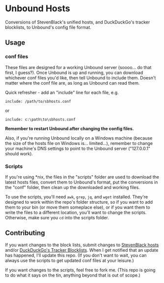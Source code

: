 # Unbound Hosts
Conversions of StevenBlack's unified hosts, and DuckDuckGo's tracker blocklists, to Unbound's config file format.

## Usage

### conf files
These files are designed for a working Unbound server (soooo... do that first, I guess?).  Once Unbound is up and running, you can download whichever conf files you'd like, then tell Unbound to include them.  Doesn't matter where the conf file are, as long as Unbound can read them.

Quick refresher - add an "include" line for each file, e.g.

`include: /path/to/sbhosts.conf`

or

`include: c:\path\to\sbhosts.conf`

**Remember to restart Unbound after changing the config files.**

Also, if you're running Unbound locally on a Windows machine (because the size of the hosts file on Windows is... limited...), remember to change your machine's DNS settings to point to the Unbound server ("127.0.0.1" should work).

### Scripts

If you're using *nix, the files in the "scripts" folder are used to download the latest hosts files, convert them to Unbound's format, put the conversions in the "conf" folder, then clean up the downloaded and working files.

To use the scripts, you'll need `awk`, `grep`, `jq`, and `wget` installed.  They're designed to work within the repo's folder structure, so if you want to add them to your bin (or move them someplace else), or if you want them to write the files to a different location, you'll want to change the scripts.  Otherwise, make sure you `cd` into the scripts folder.


## Contributing

If you want changes to the block lists, submit changes to [StevenBlack hosts](https://github.com/StevenBlack/hosts) and/or [DuckDuckGo's Tracker Blocklists](https://github.com/duckduckgo/tracker-blocklists).  When I get notified that an update has happened, I'll update this repo.  (If you don't want to wait, you can always use the scripts to get updated conf files at your leisure.)

If you want changes to the scripts, feel free to fork me.  (This repo is going to do what it says on the tin, anything beyond that is out of scope.)
